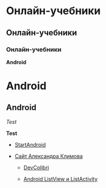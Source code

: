 # Онлайн-учебники

## Онлайн-учебники

### Онлайн-учебники

__Android__

Android
=======

Android
-------

*Test*

**Test**

- [StartAndroid](http://startandroid.ru/ru/uroki/vse-uroki-spiskom.html)

- [Сайт Александра Климова](http://developer.alexanderklimov.ru/android/)

  * [DevColibri](http://devcolibri.com)

  * [Android ListView и ListActivity](http://www.vitalinvent.com/home/java/97-androidlistviewandlistactivitytutorial.html)


